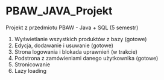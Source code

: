 # PBAW_JAVA_Projekt
Projekt z przedmiotu PBAW - Java + SQL (5 semestr)

1. Wyświetlanie wszystkich produktów z bazy (gotowe)
2. Edycja, dodawanie i usuwanie (gotowe)
3. Strona logowania i blokada uprawnień (w trakcie)
4. Podstrona z zamówieniami danego użytkownika (gotowe)
5. Stronicowanie
6. Lazy loading
